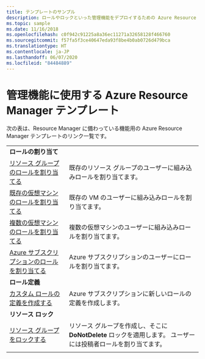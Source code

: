 ```yaml
---
title: テンプレートのサンプル
description: ロールやロックといった管理機能をデプロイするための Azure Resource Manager テンプレート サンプル。
ms.topic: sample
ms.date: 11/16/2018
ms.openlocfilehash: c0f942c91225a8a36ec11271a32658128f466760
ms.sourcegitcommit: f57fa5f3ce40647eda93f8be4b0ab0726d479bca
ms.translationtype: HT
ms.contentlocale: ja-JP
ms.lasthandoff: 06/07/2020
ms.locfileid: "84484889"
---
```

# <a name="azure-resource-manager-templates-for-management-features"></a>管理機能に使用する Azure Resource Manager テンプレート

次の表は、Resource Manager に備わっている機能用の Azure Resource Manager テンプレートのリンク一覧です。

| | |
|-|-|
|**ロールの割り当て**||
| [リソース グループのロールを割り当てる](https://github.com/Azure/azure-quickstart-templates/tree/master/101-rbac-builtinrole-resourcegroup)| 既存のリソース グループのユーザーに組み込みロールを割り当てます。 |
| [既存の仮想マシンのロールを割り当てる](https://github.com/Azure/azure-quickstart-templates/tree/master/101-rbac-builtinrole-virtualmachine)| 既存の VM のユーザーに組み込みロールを割り当てます。 |
| [複数の仮想マシンのロールを割り当てる](https://github.com/Azure/azure-quickstart-templates/tree/master/201-rbac-builtinrole-multipleVMs)| 複数の仮想マシンのユーザーに組み込みロールを割り当てます。 |
| [Azure サブスクリプションのロールを割り当てる](https://github.com/Azure/azure-quickstart-templates/tree/master/subscription-deployments/subscription-role-assignment)| Azure サブスクリプションのユーザーにロールを割り当てます。 |
|**ロール定義**||
| [カスタム ロールの定義を作成する](https://github.com/Azure/azure-quickstart-templates/tree/master/subscription-deployments/create-role-def)| Azure サブスクリプションに新しいロールの定義を作成します。 |
|**リソース ロック**||
| [リソース グループをロックする](https://github.com/Azure/azure-quickstart-templates/tree/master/subscription-deployments/create-rg-lock-role-assignment)| リソース グループを作成し、そこに **DoNotDelete** ロックを適用します。 ユーザーには投稿者ロールを割り当てます。 |
| | |
